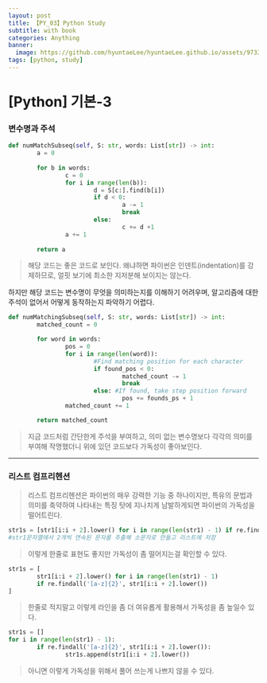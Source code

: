 ```yaml
---
layout: post
title: 【PY_03】Python Study
subtitle: with book
categories: Anything
banner:
  image: https://github.com/hyuntaeLee/hyuntaeLee.github.io/assets/97331148/8a91cce1-f6ff-4080-a59b-625b14f1737f
tags: [python, study]
---
```

# [Python] 기본-3

### 변수명과 주석

```python
def numMatchSubseq(self, S: str, words: List[str]) -> int:
		a = 0
	
		for b in words:
				c = 0
				for i in range(len(b)):
						d = S[c:].find(b[i])
						if d < 0:
								a -= 1
								break
						else:
								c += d +1
				a += 1
		
		return a
```

> 해당 코드는 좋은 코드로 보인다. 왜냐하면 파이썬은 인덴트(indentation)를 강제하므로, 얼핏 보기에 최소한 지저분해 보이지는 않는다.

하지만 해당 코드는 변수명이 무엇을 의미하는지를 이해하기 어려우며, 알고리즘에 대한 주석이 없어서 어떻게 동작하는지 파악하기 어렵다.
> 

```python
def numMatchingSubseq(self, S: str, words: List[str]) -> int:
		matched_count = 0

		for word in words:
				pos = 0
				for i in range(len(word)):
						#Find matching position for each character
						if found_pos < 0:
								matched_count -= 1
								break
						else: #If found, take step position forward
								pos += founds_ps + 1
				matched_count += 1

		return matched_count
```

> 지금 코드처럼 간단한게 주석을 부여하고, 의미 없는 변수명보다 각각의 의미를 부여해 작명했더니 위에 있던 코드보다 가독성이 좋아보인다.
> 

---

### 리스트 컴프리헨션

> 리스트 컴프리헨션은 파이썬의 매우 강력한 기능 중 하나이지만, 특유의 문법과 의미를 축약하여 나타내는 특징 탓에 지나치게 남발하게되면 파이썬의 가독성을 떨어트린다.
> 

```python
str1s = [str1[i:i + 2].lower() for i in range(len(str1) - 1) if re.findall('[a-z]{2}', str1[i:i + 2].lower())]
#str1문자열에서 2개씩 연속된 문자를 추출해 소문자로 만들고 리스트에 저장
```

> 이렇게 한줄로 표현도 좋지만 가독성이 좀 떨어지는걸 확인할 수 있다.
> 

```python
str1s = [
		str1[i:i + 2].lower() for i in range(len(str1) - 1) 
		if re.findall('[a-z]{2}', str1[i:i + 2].lower())
]
```

> 한줄로 적지말고 이렇게 라인을 좀 더 여유롭게 활용해서 가독성을 좀 높일수 있다.
> 

```python
str1s = []
for i in range(len(str1) - 1):
		if re.findall('[a-z]{2}', str1[i:i + 2].lower()):
				str1s.append(str1[i:i + 2].lower())
```

> 아니면 이렇게 가독성을 위해서 풀어 쓰는게 나쁘지 않을 수 있다.
>